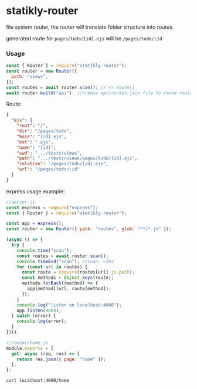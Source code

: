 # statikly-router

file system router, the router will translate folder structure into routes.

generated route for `pages/todo/[id].ejs` will be `/pages/todo/:id`

### Usage

```js
const { Router } = require("statikly-router");
const router = new Router({
  path: "views",
});
const routes = await router.scan(); // => route[]
await router.build("api"); //create api/routes.json file to cache routes
```

Route:

```json
{
  "ejs": {
    "root": "/",
    "dir": "/pages/todo",
    "base": "[id].ejs",
    "ext": ".ejs",
    "name": "[id]",
    "cwd": ".../tests/views",
    "path": ".../tests/views/pages/todo/[id].ejs",
    "relative": "/pages/todo/[id].ejs",
    "url": "/pages/todo/:id"
  }
}
```

express usage example:

```js
//server.js
const express = require("express");
const { Router } = require("statikly-router");

const app = express();
const router = new Router({ path: "routes", glob: "**/*.js" });

(async () => {
  try {
    console.time("scan");
    const routes = await router.scan();
    console.timeEnd("scan"); //scan: ~5ms
    for (const url in routes) {
      const route = require(routes[url].js.path);
      const methods = Object.keys(route);
      methods.forEach((method) => {
        app[method](url, route[method]);
      });
    }
    console.log("listen on localhost:4000");
    app.listen(4000);
  } catch (error) {
    console.log(error);
  }
})();
```

```js
//routes/home.js
module.exports = {
  get: async (req, res) => {
    return res.json({ page: "home" });
  },
};
```

`curl localhost:4000/home`
